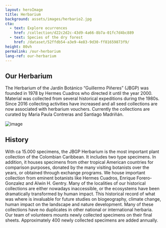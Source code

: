 ```yaml
---
layout: heroImage 
title: Herbarium
background: assets/images/herbario2.jpg
cta:
  - text: Explore ocurrences
    href: /collection/d22c2d2c-43d9-4a66-8b7a-01fc7d4bc889
  - text: Species of the dry forest
    href: /dataset/52ffdb54-a3e9-4e83-9d30-ff81659873f9/
height: 80vh
permalink: /our-herbarium
lang-ref: our-herbarium
---
```


## Our Herbarium 

The Herbarium of the Jardín Botánico “Guillermo Piñeres” (JBGP) was founded in 1978 by Hermes Cuadros who directed it until the year 2000. Material was collected from several historical expeditions during the 1980s. Since 2016 collecting activities have increased and all seed collections are now associated with herbarium vouchers. Currently the collections are curated by Maria Paula Contreras and Santiago Madriñán.

![image](assets/images/20231124_195513570_iOS.jpeg)

## History

With ca 15.000 specimens, the JBGP Herbarium is the most important plant collection of the Colombian Caribbean. It includes two type specimens. In addition, it houses specimens from other tropical American countries for comparison purposes, donated by the many visiting botanists over the years, or obtained through exchange programs. We house important collection from eminent botanists like Hermes Cuadros, Enrique Forero-Gonzalez and Alwin H. Gentry. Many of the localities of our historical collections are either nowadays inaccessible, or the ecosystems have been dramatically transformed by human impact. This historical record of what was where is invaluable for future studies on biogeography, climate change, human impact on the landscape and nature development. Many of these collections have no duplicates in other national or international herbaria. Our team of volunteers mounts newly collected specimens on their final sheets. Approximately 400 newly collected specimens are added annually.
